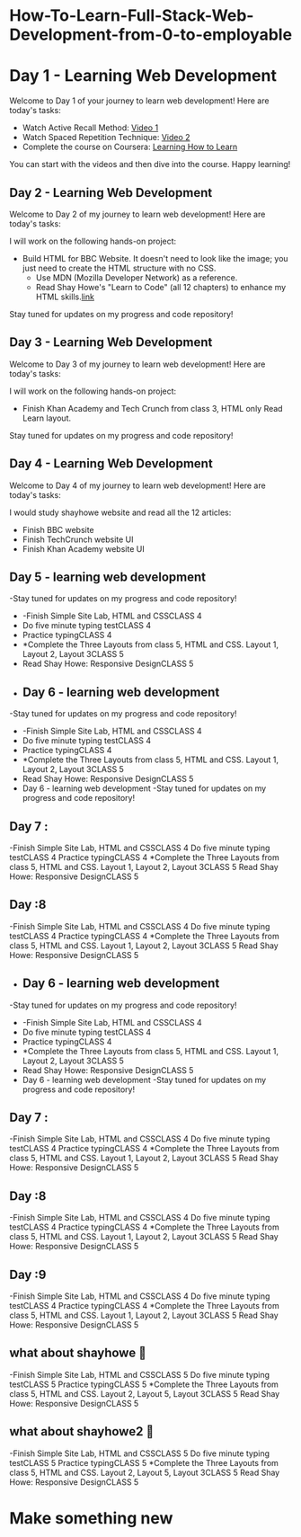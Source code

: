 # How-To-Learn-Full-Stack-Web-Development-from-0-to-employable

# Day 1 - Learning Web Development

Welcome to Day 1 of your journey to learn web development! Here are today's tasks:

- Watch Active Recall Method: [Video 1](https://youtu.be/ukLnPbIffxE)
- Watch Spaced Repetition Technique: [Video 2](https://youtu.be/Z-zNHHpXoMM)
- Complete the course on Coursera: [Learning How to Learn](https://www.coursera.org/learn/learning-how-to-learn)

You can start with the videos and then dive into the course. Happy learning!
## Day 2 - Learning Web Development

Welcome to Day 2 of my journey to learn web development! Here are today's tasks:

I will work on the following hands-on project:
- Build HTML for BBC Website. It doesn't need to look like the image; you just need to create the HTML structure with no CSS.
  - Use MDN (Mozilla Developer Network) as a reference.
  - Read Shay Howe's "Learn to Code" (all 12 chapters) to enhance my HTML skills.[link](https://learn.shayhowe.com/)

Stay tuned for updates on my progress and code repository!

## Day 3 - Learning Web Development

Welcome to Day 3 of my journey to learn web development! Here are today's tasks:

I will work on the following hands-on project:
- Finish Khan Academy and Tech Crunch from class 3, HTML only
Read Learn layout.

Stay tuned for updates on my progress and code repository!
## Day 4 - Learning Web Development

Welcome to Day 4 of my journey to learn web development! Here are today's tasks:

I would study shayhowe website and read all the 12 articles:
- Finish BBC website
- Finish TechCrunch website UI
- Finish Khan Academy website UI
## Day 5 - learning web development
-Stay tuned for updates on my progress and code repository!
- -Finish Simple Site Lab, HTML and CSSCLASS 4
- Do five minute typing testCLASS 4
- Practice typingCLASS 4
- *Complete the Three Layouts from class 5, HTML and CSS. Layout 1, Layout 2, Layout 3CLASS 5
- Read Shay Howe: Responsive DesignCLASS 5
- ## Day 6 - learning web development
-Stay tuned for updates on my progress and code repository!
- -Finish Simple Site Lab, HTML and CSSCLASS 4
- Do five minute typing testCLASS 4
- Practice typingCLASS 4
- *Complete the Three Layouts from class 5, HTML and CSS. Layout 1, Layout 2, Layout 3CLASS 5
- Read Shay Howe: Responsive DesignCLASS 5
- Day 6 - learning web development
-Stay tuned for updates on my progress and code repository!
## Day 7 : 
-Finish Simple Site Lab, HTML and CSSCLASS 4
Do five minute typing testCLASS 4
Practice typingCLASS 4
*Complete the Three Layouts from class 5, HTML and CSS. Layout 1, Layout 2, Layout 3CLASS 5
Read Shay Howe: Responsive DesignCLASS 5
## Day  :8 
-Finish Simple Site Lab, HTML and CSSCLASS 4
Do five minute typing testCLASS 4
Practice typingCLASS 4
*Complete the Three Layouts from class 5, HTML and CSS. Layout 1, Layout 2, Layout 3CLASS 5
Read Shay Howe: Responsive DesignCLASS 5
- ## Day 6 - learning web development
-Stay tuned for updates on my progress and code repository!
- -Finish Simple Site Lab, HTML and CSSCLASS 4
- Do five minute typing testCLASS 4
- Practice typingCLASS 4
- *Complete the Three Layouts from class 5, HTML and CSS. Layout 1, Layout 2, Layout 3CLASS 5
- Read Shay Howe: Responsive DesignCLASS 5
- Day 6 - learning web development
-Stay tuned for updates on my progress and code repository!
## Day 7 : 
-Finish Simple Site Lab, HTML and CSSCLASS 4
Do five minute typing testCLASS 4
Practice typingCLASS 4
*Complete the Three Layouts from class 5, HTML and CSS. Layout 1, Layout 2, Layout 3CLASS 5
Read Shay Howe: Responsive DesignCLASS 5
## Day  :8 
-Finish Simple Site Lab, HTML and CSSCLASS 4
Do five minute typing testCLASS 4
Practice typingCLASS 4
*Complete the Three Layouts from class 5, HTML and CSS. Layout 1, Layout 2, Layout 3CLASS 5
Read Shay Howe: Responsive DesignCLASS 5
## Day  :9
-Finish Simple Site Lab, HTML and CSSCLASS 4
Do five minute typing testCLASS 4
Practice typingCLASS 4
*Complete the Three Layouts from class 5, HTML and CSS. Layout 1, Layout 2, Layout 3CLASS 5
Read Shay Howe: Responsive DesignCLASS 5
## what about shayhowe  💯
-Finish Simple Site Lab, HTML and CSSCLASS 5
Do five minute typing testCLASS 5
Practice typingCLASS 5
*Complete the Three Layouts from class 5, HTML and CSS. Layout 2, Layout 5, Layout 3CLASS 5
Read Shay Howe: Responsive DesignCLASS 5
## what about shayhowe2  💯
-Finish Simple Site Lab, HTML and CSSCLASS 5
Do five minute typing testCLASS 5
Practice typingCLASS 5
*Complete the Three Layouts from class 5, HTML and CSS. Layout 2, Layout 5, Layout 3CLASS 5
Read Shay Howe: Responsive DesignCLASS 5
# Make something new


